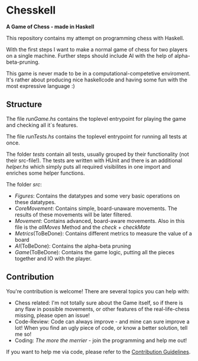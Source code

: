 # Chesskell
**A Game of Chess - made in Haskell** 

This repository contains my attempt on programming chess with Haskell.

With the first steps I want to make a normal game of chess for two players on a single machine. 
Further steps should include AI with the help of alpha-beta-pruning.

This game is never made to be in a computational-competetive enviroment. It's rather about producing nice haskellcode and having some fun with the most expressive language :)
## Structure
The file *runGame.hs* contains the toplevel entrypoint for playing the game and checking all it`s features. 

The file *runTests.hs* contains the toplevel entrypoint for running all tests at once. 

The folder *tests* contain all tests, usually grouped by their functionality (not their src-file!). 
The tests are written with HUnit and there is an additional *helper.hs* which simply puts all required visibilites in one import and enriches some helper functions. 

The folder *src*: 
* *Figures*: Contains the datatypes and some very basic operations on these datatypes. 
* *CoreMovement*: Contains simple, board-unaware movements. The results of these movements will be later filtered. 
* *Movement*: Contains advanced, board-aware movements. Also in this file is the *allMoves* Method and the *check* + *checkMate*
* *Metrics*(ToBeDone): Contains different metrics to measure the value of a board
* *AI*(ToBeDone): Contains the alpha-beta pruning
* *Game*(ToBeDone): Contains the game logic, putting all the pieces together and IO with the player.

## Contribution
You're contribution is welcome! There are several topics you can help with:

* Chess related: I'm not totally sure about the Game itself, so if there is any flaw in possible movements, or other features of the real-life-chess missing, please open an issue!
* Code-Review: Code can always improve - and mine can sure improve a lot! When you find an ugly piece of code, or know a better solution, tell me so!
* Coding: *The more the merrier* - join the programming and help me out!

If you want to help me via code, please refer to the [Contribution Guidelines](CONTRIBUTING.md).
